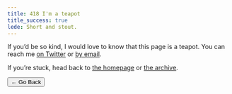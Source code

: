 ```yaml
---
title: 418 I'm a teapot
title_success: true
lede: Short and stout.
---
```


<div class=" [ box  box--success ] ">
    <p>If you’d be so kind, I would love to know that this page is a teapot. You can reach me <a href="https://twitter.com/{{ author.twitter }}">on Twitter</a> or <a href="mailto:{{ author.email }}">by email</a>.</p>
    <p>If you’re stuck, head back to <a href="/">the homepage</a> or <a href="/archive/">the archive</a>.</p>
</div>

<nav class=" [ navigator ] ">
    <button onclick="history.back(-1)" aria-label="Go back">← Go Back</button>
</nav>
